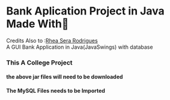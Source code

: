 # Bank Aplication Project in Java Made With💖

Credits Also to :<a href="https://github.com/Rheaserarodrigues">Rhea Sera Rodrigues</a><br>
A GUI Bank Application in Java(JavaSwings) with database
<h3>This A College Project </h3>
<h4>the above jar files will need to be downloaded </h4>
<h4>The MySQL Files needs to be Imported</h4>
